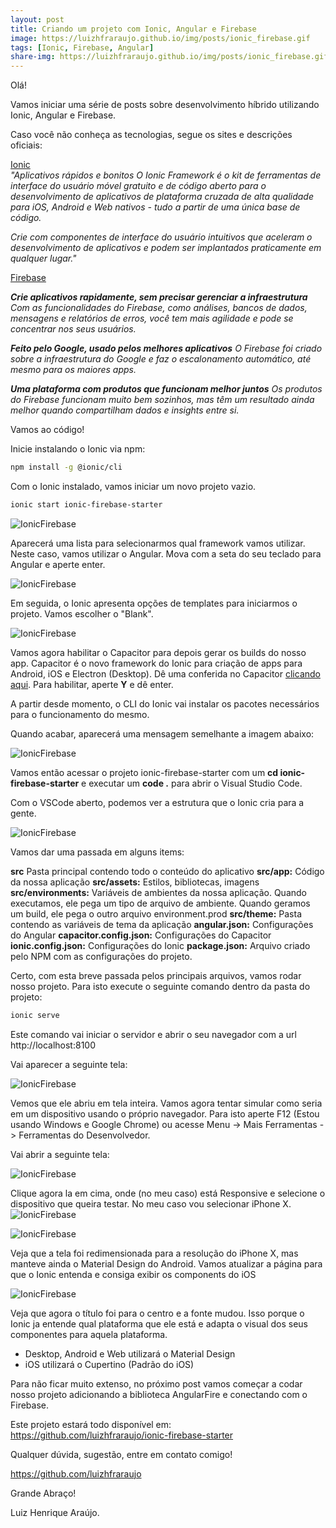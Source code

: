 ```yaml
---
layout: post
title: Criando um projeto com Ionic, Angular e Firebase
image: https://luizhfraraujo.github.io/img/posts/ionic_firebase.gif
tags: [Ionic, Firebase, Angular]
share-img: https://luizhfraraujo.github.io/img/posts/ionic_firebase.gif
---
```


Olá!

Vamos iniciar uma série de posts sobre desenvolvimento híbrido utilizando Ionic, Angular e Firebase.

Caso você não conheça as tecnologias, segue os sites e descrições oficiais:

<a href="https://ionicframework.com/">Ionic</a>
<br/>
<i>"Aplicativos rápidos e bonitos
O Ionic Framework é o kit de ferramentas de interface do usuário móvel gratuito e de código aberto para o desenvolvimento de aplicativos de plataforma cruzada de alta qualidade para iOS, Android e Web nativos - tudo a partir de uma única base de código.</i>

<i>Crie com componentes de interface do usuário intuitivos que aceleram o desenvolvimento de aplicativos e podem ser implantados praticamente em qualquer lugar."</i>

<a href="https://firebase.google.com/">Firebase</a>
<br/>

<p>
<i>
<b>Crie aplicativos rapidamente, sem precisar gerenciar a infraestrutura</b>
Com as funcionalidades do Firebase, como análises, bancos de dados, mensagens e relatórios de erros, você tem mais agilidade e pode se concentrar nos seus usuários.
</i>
</p>
<p>
<i>
<b>Feito pelo Google, usado pelos melhores aplicativos</b>
O Firebase foi criado sobre a infraestrutura do Google e faz o escalonamento automático, até mesmo para os maiores apps.
</i>
</p>
<p>
<i>
<b>Uma plataforma com produtos que funcionam melhor juntos</b>
Os produtos do Firebase funcionam muito bem sozinhos, mas têm um resultado ainda melhor quando compartilham dados e insights entre si.
</i>
</p>



Vamos ao código!

Inicie instalando o Ionic via npm:

```bash
npm install -g @ionic/cli
```

Com o Ionic instalado, vamos iniciar um novo projeto vazio.

```bash
ionic start ionic-firebase-starter
```

![IonicFirebase](/img/posts/2020-02-01.01.png)

Aparecerá uma lista para selecionarmos qual framework vamos utilizar. Neste caso, vamos utilizar o Angular.
Mova com a seta do seu teclado para Angular e aperte enter.

![IonicFirebase](/img/posts/2020-02-01.02.png)

Em seguida, o Ionic apresenta opções de templates para iniciarmos o projeto. Vamos escolher o "Blank".

![IonicFirebase](/img/posts/2020-02-01.03.png)

Vamos agora habilitar o Capacitor para depois gerar os builds do nosso app. Capacitor é o novo framework do Ionic para criação de apps para Android, iOS e Electron (Desktop). Dê uma conferida no Capacitor <a href="https://capacitor.ionicframework.com/">clicando aqui</a>. Para habilitar, aperte <b>Y</b> e dê enter.


A partir desde momento, o CLI do Ionic vai instalar os pacotes necessários para o funcionamento do mesmo.

Quando acabar, aparecerá uma mensagem semelhante a imagem abaixo:

![IonicFirebase](/img/posts/2020-02-01.04.png)

Vamos então acessar o projeto ionic-firebase-starter com um <b>cd ionic-firebase-starter</b> e executar um <b>code .</b> para abrir o Visual Studio Code. 

Com o VSCode aberto, podemos ver a estrutura que o Ionic cria para a gente.

![IonicFirebase](/img/posts/2020-02-01.05.png)

Vamos dar uma passada em alguns items:

<b>src</b> Pasta principal contendo todo o conteúdo do aplicativo
<b>src/app:</b> Código da nossa aplicação
<b>src/assets:</b> Estilos, bibliotecas, imagens
<b>src/environments:</b> Variáveis de ambientes da nossa aplicação. Quando executamos, ele pega um tipo de arquivo de ambiente. Quando geramos um build, ele pega o outro arquivo environment.prod
<b>src/theme:</b> Pasta contendo as variáveis de tema da aplicação
<b>angular.json:</b> Configurações do Angular
<b>capacitor.config.json:</b> Configurações do Capacitor
<b>ionic.config.json:</b> Configurações do Ionic
<b>package.json:</b> Arquivo criado pelo NPM com as configurações do projeto.

Certo, com esta breve passada pelos principais arquivos, vamos rodar nosso projeto. Para isto execute o seguinte comando dentro da pasta do projeto:

```bash
ionic serve
```

Este comando vai iniciar o servidor e abrir o seu navegador com a url http://localhost:8100

Vai aparecer a seguinte tela:

![IonicFirebase](/img/posts/2020-02-01.06.png)

Vemos que ele abriu em tela inteira. Vamos agora tentar simular como seria em um dispositivo usando o próprio navegador. Para isto aperte F12 (Estou usando Windows e Google Chrome) ou acesse Menu -> Mais Ferramentas -> Ferramentas do Desenvolvedor. 

Vai abrir a seguinte tela:

![IonicFirebase](/img/posts/2020-02-01.07.png)

Clique agora la em cima, onde (no meu caso) está Responsive e selecione o dispositivo que queira testar. No meu caso vou  selecionar iPhone X.
![IonicFirebase](/img/posts/2020-02-01.08.png)

![IonicFirebase](/img/posts/2020-02-01.09.png)

Veja que a tela foi redimensionada para a resolução do iPhone X, mas manteve ainda o Material Design do Android. Vamos atualizar a página para que o Ionic entenda e consiga exibir os components do iOS

![IonicFirebase](/img/posts/2020-02-01.10.png)

Veja que agora o título foi para o centro e a fonte mudou. Isso porque o Ionic ja entende qual plataforma que ele está e adapta o visual dos seus componentes para aquela plataforma.
- Desktop, Android e Web utilizará o Material Design
- iOS utilizará o Cupertino (Padrão do iOS)

Para não ficar muito extenso, no próximo post vamos começar a codar nosso projeto adicionando a biblioteca AngularFire e conectando com o Firebase.

Este projeto estará todo disponível em:
<a href="https://github.com/luizhfraraujo/ionic-firebase-starter">https://github.com/luizhfraraujo/ionic-firebase-starter
</a>

Qualquer dúvida, sugestão, entre em contato comigo!

<a href="https://github.com/luizhfraraujo">https://github.com/luizhfraraujo<a>

Grande Abraço!

Luiz Henrique Araújo.
